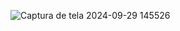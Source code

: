 ![Captura de tela 2024-09-29 145526](https://github.com/user-attachments/assets/0d0537c2-7dae-41ea-87f2-8dd286fb1b6c)
